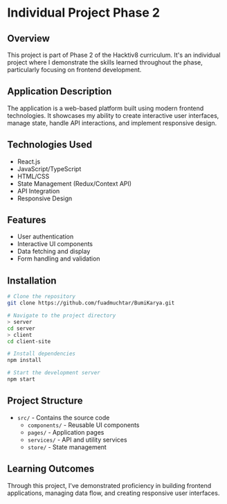 # Individual Project Phase 2
## Overview
This project is part of Phase 2 of the Hacktiv8 curriculum. It's an individual project where I demonstrate the skills learned throughout the phase, particularly focusing on frontend development.

## Application Description
The application is a web-based platform built using modern frontend technologies. It showcases my ability to create interactive user interfaces, manage state, handle API interactions, and implement responsive design.

## Technologies Used
- React.js
- JavaScript/TypeScript
- HTML/CSS
- State Management (Redux/Context API)
- API Integration
- Responsive Design

## Features
- User authentication
- Interactive UI components
- Data fetching and display
- Form handling and validation

## Installation
```bash
# Clone the repository
git clone https://github.com/fuadmuchtar/BumiKarya.git

# Navigate to the project directory
> server
cd server
> client
cd client-site

# Install dependencies
npm install

# Start the development server
npm start
```

## Project Structure
- `src/` - Contains the source code
    - `components/` - Reusable UI components
    - `pages/` - Application pages
    - `services/` - API and utility services
    - `store/` - State management

## Learning Outcomes
Through this project, I've demonstrated proficiency in building frontend applications, managing data flow, and creating responsive user interfaces.